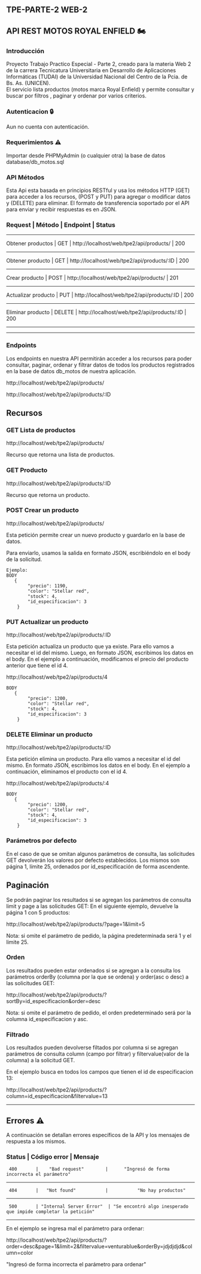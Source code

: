 ## TPE-PARTE-2 WEB-2
## API REST MOTOS ROYAL ENFIELD :motorcycle:

### Introducción
Proyecto Trabajo Practico Especial - Parte 2,  creado para la materia Web 2 de la carrera Tecnicatura Universitaria en Desarrollo de Aplicaciones Informáticas (TUDAI)
de  la Universidad Nacional del Centro de la Pcia. de Bs. As. (UNICEN).  
El servicio lista productos (motos marca Royal Enfield) y permite consultar y buscar por filtros , paginar y ordenar por varios criterios.

### Autenticacion :lock:
Aun no cuenta con autenticación.

### Requerimientos :warning:
Importar desde PHPMyAdmin (o cualquier otra) la base de datos database/db_motos.sql

### API Métodos
Esta Api esta basada en principios RESTful y usa los métodos HTTP (GET) para acceder a los recursos, (POST y PUT) para agregar o modificar datos y (DELETE) para
eliminar. El formato de transferencia soportado por el API para enviar y recibir respuestas es en JSON.


  ### Request	      |     Método	   |             Endpoint	                      |       Status          


----------------------------------------------------------------------------------------------------        

  Obtener productos  |  GET          | http://localhost/web/tpe2/api/products/     |       200  

----------------------------------------------------------------------------------------------------

 Obtener producto    |    GET        | http://localhost/web/tpe2/api/products/:ID  |       200  

---------------------------------------------------------------------------------------------------

 Crear producto      |   POST        | http://localhost/web/tpe2/api/products/         |     201

 --------------------------------------------------------------------------------------------------

 Actualizar producto  |  PUT         |    http://localhost/web/tpe2/api/products/:ID   |      200

--------------------------------------------------------------------------------------------------
 
 Eliminar producto    |  DELETE      | http://localhost/web/tpe2/api/products/:ID       | 200 

--------------------------------------------------------------------------------------------------

_____________________________________________________________________________________________________________________________________________________

### Endpoints
Los endpoints en nuestra API permitirán acceder a los recursos para poder consultar, paginar, ordenar y filtrar datos de todos los productos registrados en la base
de datos db_motos de nuestra aplicación.

http://localhost/web/tpe2/api/products/

http://localhost/web/tpe2/api/products/:ID

## Recursos

### GET Lista de productos

http://localhost/web/tpe2/api/products/

Recurso que retorna una lista de productos. 

### GET Producto

http://localhost/web/tpe2/api/products/:ID

Recurso que retorna un producto.

### POST Crear un producto

http://localhost/web/tpe2/api/products/

Esta petición permite crear un nuevo producto y guardarlo en la base de datos.

Para enviarlo, usamos la salida en formato JSON, escribiéndolo en el body de la solicitud.
````
Ejemplo:
BODY
   {
        "precio": 1190,
        "color": "Stellar red",
        "stock": 4,
        "id_especificacion": 3
    }
````

### PUT Actualizar un producto

http://localhost/web/tpe2/api/products/:ID

Esta petición actualiza un producto que ya existe. Para ello vamos a necesitar el id del mismo.
Luego, en formato JSON, escribimos los datos en el body.
En el ejemplo a continuación, modificamos el precio del producto anterior que tiene el id 4.

http://localhost/web/tpe2/api/products/4

```
BODY
   {
        "precio": 1200,
        "color": "Stellar red",
        "stock": 4,
        "id_especificacion": 3
    }
````

### DELETE Eliminar un producto

http://localhost/web/tpe2/api/products/:ID

Esta petición elimina un producto. Para ello vamos a necesitar el id del mismo.
En formato JSON, escribimos los datos en el body.
En el ejemplo a continuación, eliminamos el producto con el id 4.

http://localhost/web/tpe2/api/products/:4

````
BODY
   {
        "precio": 1200,
        "color": "Stellar red",
        "stock": 4,
        "id_especificacion": 3
    }
````

### Parámetros por defecto

En el caso de que se omitan algunos parámetros de consulta, las solicitudes GET devolverán los valores por defecto establecidos.
Los mismos son página 1, límite 25, ordenados por id_especificación de forma ascendente.

## Paginación
Se podrán paginar los resultados si se agregan los parámetros de consulta limit y page a las solicitudes GET:
En el siguiente ejemplo, devuelve la página 1 con 5 productos:

http://localhost/web/tpe2/api/products/?page=1&limit=5

Nota: si omite el parámetro de pedido, la página predeterminada será 1 y el limite 25.

### Orden
Los resultados pueden estar ordenados si se agregan a la consulta los parámetros orderBy (columna por la que se ordena) y order(asc o desc) a las solicitudes GET:

http://localhost/web/tpe2/api/products/?sortBy=id_especificacion&order=desc

Nota: si omite el parámetro de pedido, el orden predeterminado será por la columna id_especificacion y asc.

### Filtrado
Los resultados pueden devolverse filtados por columna si se agregan parámetros de consulta column (campo por filtrar) y filtervalue(valor de la columna) a la solicitud GET.

En el ejemplo busca en todos los campos que tienen el id de especificacion 13:


http://localhost/web/tpe2/api/products/?column=id_especificacion&filtervalue=13

-------------------------------------------------------------------------------------------------------------------------------------------------------
## Errores :warning:
A continuación se detallan errores específicos de la API y los mensajes de respuesta a los mismos.

 ###  Status    |    Código error	       |                     Mensaje	  

     400       |    "Bad request"        |      "Ingresó de forma incorrecta el parámetro"                
-----------------------------------------------------------------------------------------------------
                                                                   
     404       |   "Not found"           |           "No hay productos"                             
---------------------------------------------------------------------------------------------------------  
 
     500       | "Internal Server Error"  | "Se encontró algo inesperado que impide completar la petición"


-----------------------------------------------------------------------------------------------------------

En el ejemplo se ingresa mal el parámetro para ordenar:

http://localhost/web/tpe2/api/products/?order=desc&page=1&limit=2&filtervalue=venturablue&orderBy=jdjdjdjd&column=color

"Ingresó de forma incorrecta el parámetro para ordenar"

